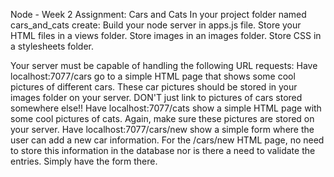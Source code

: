 Node - Week 2
Assignment: Cars and Cats
In your project folder named cars_and_cats create:
    Build your node server in apps.js file.
    Store your HTML files in a views folder.
    Store images in an images folder.
    Store CSS in a stylesheets folder.

Your server must be capable of handling the following URL requests:
    Have localhost:7077/cars go to a simple HTML page that shows some cool pictures of different cars.  These car pictures should be stored in your images folder on your server.  DON'T just link to pictures of cars stored somewhere else!!
    Have localhost:7077/cats show a simple HTML page with some cool pictures of cats.  Again, make sure these pictures are stored on your server.
    Have localhost:7077/cars/new show a simple form where the user can add a new car information. For the /cars/new HTML page, no need to store this information in the database nor is there a need to validate the entries. Simply have the form there.